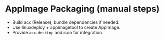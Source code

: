 # AppImage Packaging (manual steps)
- Build acx (Release), bundle dependencies if needed.
- Use linuxdeploy + appimagetool to create AppImage.
- Provide `acx.desktop` and icon for integration.

